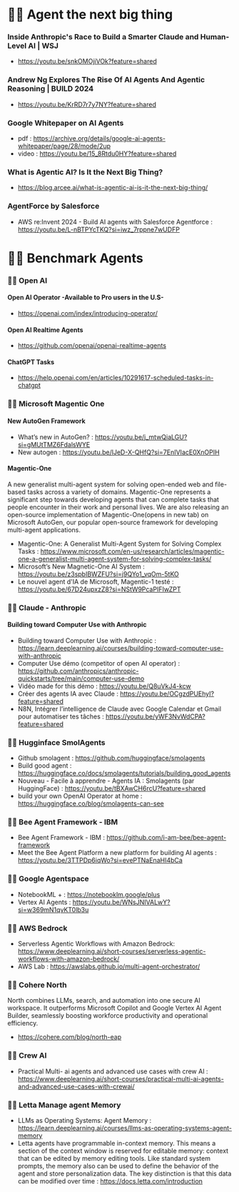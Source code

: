 
# 👮‍♂️ Agent the next big thing 

### Inside Anthropic's Race to Build a Smarter Claude and Human-Level AI | WSJ
- https://youtu.be/snkOMOjiVOk?feature=shared

### Andrew Ng Explores The Rise Of AI Agents And Agentic Reasoning | BUILD 2024
- https://youtu.be/KrRD7r7y7NY?feature=shared

### Google Whitepaper on AI Agents 
- pdf : https://archive.org/details/google-ai-agents-whitepaper/page/28/mode/2up
- video : https://youtu.be/15_8Rtdu0HY?feature=shared

### What is Agentic AI? Is It the Next Big Thing?
- https://blog.arcee.ai/what-is-agentic-ai-is-it-the-next-big-thing/

### AgentForce by Salesforce 
- AWS re:Invent 2024 - Build AI agents with Salesforce Agentforce : https://youtu.be/L-nBTPYcTKQ?si=iwz_7rppne7wUDFP


# 👮‍♂️ Benchmark Agents 

### 🕵️‍♂️ Open AI 
 #### Open AI Operator -Available to Pro users in the U.S- 
- https://openai.com/index/introducing-operator/

 #### Open AI Realtime Agents 
- https://github.com/openai/openai-realtime-agents

 #### ChatGPT Tasks 
- https://help.openai.com/en/articles/10291617-scheduled-tasks-in-chatgpt

### 🕵️‍♂️ Microsoft Magentic One 
#### New AutoGen Framework
- What’s new in AutoGen? : https://youtu.be/j_mtwQiaLGU?si=gMUtTMZ6FdalsWYE
- New autogen : https://youtu.be/lJeD-X-QHfQ?si=7EnIVIacE0XnOPIH

#### Magentic-One
A new generalist multi-agent system for solving open-ended web and file-based tasks across a variety of domains. Magentic-One represents a significant step towards developing agents that can complete tasks that people encounter in their work and personal lives. We are also releasing an open-source implementation of Magentic-One(opens in new tab) on Microsoft AutoGen, our popular open-source framework for developing multi-agent applications.
- Magentic-One: A Generalist Multi-Agent System for Solving Complex Tasks : https://www.microsoft.com/en-us/research/articles/magentic-one-a-generalist-multi-agent-system-for-solving-complex-tasks/
- Microsoft’s New Magnetic-One AI System : https://youtu.be/z3spbIBWZFU?si=j9QYo1_vqOm-5tKO
- Le nouvel agent d'IA de Microsoft, Magentic-1 testé : https://youtu.be/67D24upxzZ8?si=NStW9PcaPIFIwZPT

### 🕵️‍♂️ Claude - Anthropic 
#### Building toward Computer Use with Anthropic
- Building toward Computer Use with Anthropic : https://learn.deeplearning.ai/courses/building-toward-computer-use-with-anthropic
- Computer Use démo (competitor of open AI operator) : https://github.com/anthropics/anthropic-quickstarts/tree/main/computer-use-demo
- Vidéo made for this démo : https://youtu.be/Q8uVkJ4-kcw
- Créer des agents IA avec Claude : https://youtu.be/OCgzdPUEhyI?feature=shared
- N8N, Intégrer l’intelligence de Claude avec Google Calendar et Gmail pour automatiser tes tâches : https://youtu.be/yWF3NvWdCPA?feature=shared

### 🕵️‍♂️ Hugginface SmolAgents 
- Github smolagent : https://github.com/huggingface/smolagents
- Build good agent : https://huggingface.co/docs/smolagents/tutorials/building_good_agents
- Nouveau - Facile à apprendre - Agents IA : Smolagents (par HuggingFace) : https://youtu.be/tBXAwCH6rcU?feature=shared
- build your own OpenAI Operator at home : https://huggingface.co/blog/smolagents-can-see

### 🕵️‍♂️ Bee Agent Framework - IBM 
- Bee Agent Framework - IBM : https://github.com/i-am-bee/bee-agent-framework
- Meet the Bee Agent Platform a new platform for building AI agents : https://youtu.be/3TTPDp6iqWo?si=evePTNaEnaHI4bCa

### 🕵️‍♂️ Google Agentspace 
- NotebookML + : https://notebooklm.google/plus
- Vertex AI Agents : https://youtu.be/WNsJNIVALwY?si=w369mN1qvKT0lb3u

### 🕵️‍♂️ AWS Bedrock 
- Serverless Agentic Workflows with Amazon Bedrock: https://www.deeplearning.ai/short-courses/serverless-agentic-workflows-with-amazon-bedrock/
- AWS Lab : https://awslabs.github.io/multi-agent-orchestrator/

### 🕵️‍♂️ Cohere North 
North combines LLMs, search, and automation into one secure AI workspace. It outperforms Microsoft Copilot and Google Vertex AI Agent Builder, seamlessly boosting workforce productivity and operational efficiency.
- https://cohere.com/blog/north-eap

### 🕵️‍♂️ Crew AI 
- Practical Multi- ai agents and advanced use cases with crew AI : https://www.deeplearning.ai/short-courses/practical-multi-ai-agents-and-advanced-use-cases-with-crewai/

### 🕵️‍♂️ Letta Manage agent Memory 
- LLMs as Operating Systems: Agent Memory : https://learn.deeplearning.ai/courses/llms-as-operating-systems-agent-memory
- Letta agents have programmable in-context memory. This means a section of the context window is reserved for editable memory: context that can be edited by memory editing tools. Like standard system prompts, the memory also can be used to define the behavior of the agent and store personalization data. The key distinction is that this data can be modified over time :  https://docs.letta.com/introduction


 
  
    

